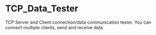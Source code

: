# TCP_Data_Tester
TCP Server and Client connection/data communication tester. You can connect multiple clients, send and receive data
